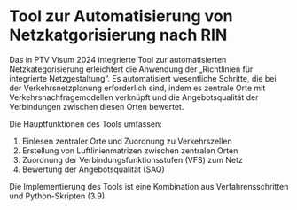 # Tool zur Automatisierung von Netzkatgorisierung nach RIN

Das in PTV Visum 2024 integrierte Tool zur automatisierten Netzkategorisierung erleichtert die Anwendung der „Richtlinien für integrierte Netzgestaltung“. Es automatisiert wesentliche Schritte, die bei der Verkehrsnetzplanung erforderlich sind, indem es zentrale Orte mit Verkehrsnachfragemodellen verknüpft und die Angebotsqualität der Verbindungen zwischen diesen Orten bewertet.

Die Hauptfunktionen des Tools umfassen:
1.	Einlesen zentraler Orte und Zuordnung zu Verkehrszellen
2.	Erstellung von Luftlinienmatrizen zwischen zentralen Orten
3.	Zuordnung der Verbindungsfunktionsstufen (VFS) zum Netz
4.	Bewertung der Angebotsqualität (SAQ)

Die Implementierung des Tools ist eine Kombination aus Verfahrensschritten und Python-Skripten (3.9).
